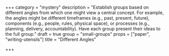 +++
category = "mystery"
description = "Establish groups based on different angles from which one might view a central concept. For example, the angles might be different timeframes (e.g., past, present, future), components (e.g., people, rules, physical space), or processes (e.g., planning, delivery, accountability). Have each group present their ideas to the full group."
draft = true
group = "small-groups"
props = ["paper", "writing-utensils"]
title = "Different Angles"

+++
